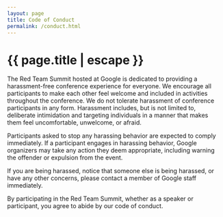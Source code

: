 ```yaml
---
layout: page
title: Code of Conduct
permalink: /conduct.html
---
```


<h1 class="page-title black-text">{{ page.title | escape }}</h1>

The Red Team Summit hosted at Google is dedicated to providing a harassment-free
conference experience for everyone. We encourage all participants to make each
other feel welcome and included in activities throughout the conference. We do
not tolerate harassment of conference participants in any form. Harassment
includes, but is not limited to, deliberate intimidation and targeting
individuals in a manner that makes them feel uncomfortable, unwelcome, or
afraid.

Participants asked to stop any harassing behavior are expected to comply
immediately. If a participant engages in harassing behavior, Google organizers
may take any action they deem appropriate, including warning the offender or
expulsion from the event.

If you are being harassed, notice that someone else is being harassed, or have
any other concerns, please contact a member of Google staff immediately.

By participating in the Red Team Summit, whether as a speaker or participant,
you agree to abide by our code of conduct.
